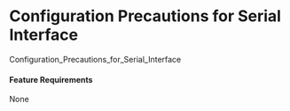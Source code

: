 Configuration Precautions for Serial Interface
==============================================

Configuration_Precautions_for_Serial_Interface

#### Feature Requirements

None